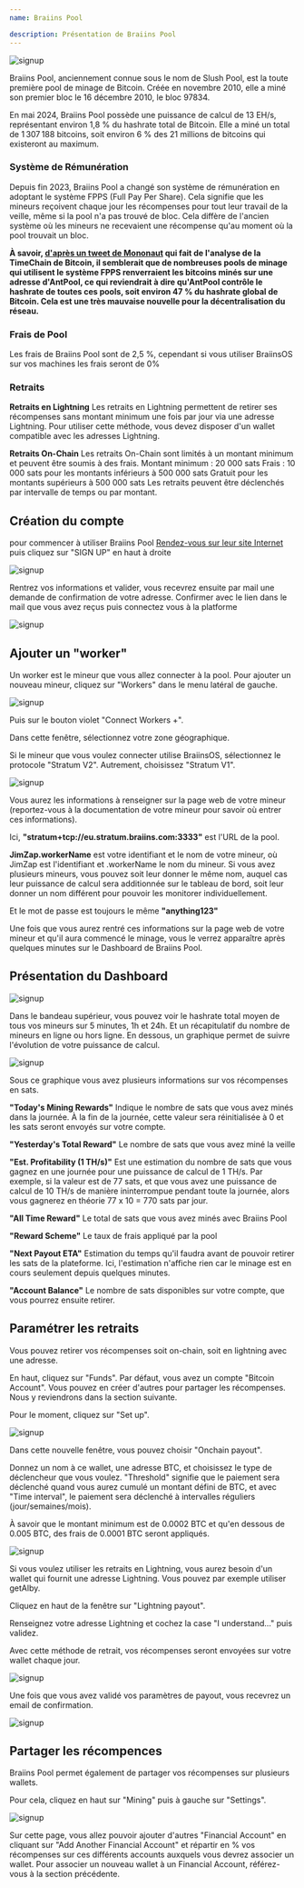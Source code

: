 ```yaml
---
name: Braiins Pool

description: Présentation de Braiins Pool
---
```


![signup](assets/cover.webp)

Braiins Pool, anciennement connue sous le nom de Slush Pool, est la toute première pool de minage de Bitcoin. Créée en novembre 2010, elle a miné son premier bloc le 16 décembre 2010, le bloc 97834.

En mai 2024, Braiins Pool possède une puissance de calcul de 13 EH/s, représentant environ 1,8 % du hashrate total de Bitcoin. Elle a miné un total de 1 307 188 bitcoins, soit environ 6 % des 21 millions de bitcoins qui existeront au maximum.

### Système de Rémunération

Depuis fin 2023, Braiins Pool a changé son système de rémunération en adoptant le système FPPS (Full Pay Per Share). Cela signifie que les mineurs reçoivent chaque jour les récompenses pour tout leur travail de la veille, même si la pool n'a pas trouvé de bloc. Cela diffère de l'ancien système où les mineurs ne recevaient une récompense qu'au moment où la pool trouvait un bloc.

**À savoir, [d'après un tweet de Mononaut](https://x.com/mononautical/status/1777686545715089605) qui fait de l'analyse de la TimeChain de Bitcoin, il semblerait que de nombreuses pools de minage qui utilisent le système FPPS renverraient les bitcoins minés sur une adresse d'AntPool, ce qui reviendrait à dire qu'AntPool contrôle le hashrate de toutes ces pools, soit environ 47 % du hashrate global de Bitcoin. Cela est une très mauvaise nouvelle pour la décentralisation du réseau.**

### Frais de Pool

Les frais de Braiins Pool sont de 2,5 %, cependant si vous utiliser BraiinsOS sur vos machines les frais seront de 0%

### Retraits

**Retraits en Lightning**
Les retraits en Lightning permettent de retirer ses récompenses sans montant minimum une fois par jour via une adresse Lightning. 
Pour utiliser cette méthode, vous devez disposer d'un wallet compatible avec les adresses Lightning.

**Retraits On-Chain**
Les retraits On-Chain sont limités à un montant minimum et peuvent être soumis à des frais. 
Montant minimum : 20 000 sats
Frais : 10 000 sats pour les montants inférieurs à 500 000 sats
Gratuit pour les montants supérieurs à 500 000 sats
Les retraits peuvent être déclenchés par intervalle de temps ou par montant.

## Création du compte

 pour commencer à utiliser Braiins Pool [Rendez-vous sur leur site Internet](https://braiins.com/pool) puis cliquez sur "SIGN UP" en haut à droite


![signup](assets/3.webp)

Rentrez vos informations et valider, vous recevrez ensuite par mail une demande de confirmation de votre adresse. Confirmer avec le lien dans le mail que vous avez reçus puis connectez vous à la platforme

![signup](assets/4.webp)


## Ajouter un "worker"

Un worker est le mineur que vous allez connecter à la pool. Pour ajouter un nouveau mineur, cliquez sur "Workers" dans le menu latéral de gauche.

![signup](assets/7.webp)

Puis sur le bouton violet "Connect Workers +".

Dans cette fenêtre, sélectionnez votre zone géographique.

Si le mineur que vous voulez connecter utilise BraiinsOS, sélectionnez le protocole "Stratum V2". Autrement, choisissez "Stratum V1".

![signup](assets/8.webp)

Vous aurez les informations à renseigner sur la page web de votre mineur (reportez-vous à la documentation de votre mineur pour savoir où entrer ces informations).

Ici, **"stratum+tcp://eu.stratum.braiins.com:3333"** est l'URL de la pool.

**JimZap.workerName** est votre identifiant et le nom de votre mineur, où JimZap est l'identifiant et .workerName le nom du mineur. Si vous avez plusieurs mineurs, vous pouvez soit leur donner le même nom, auquel cas leur puissance de calcul sera additionnée sur le tableau de bord, soit leur donner un nom différent pour pouvoir les monitorer individuellement.

Et le mot de passe est toujours le même **"anything123"**

Une fois que vous aurez rentré ces informations sur la page web de votre mineur et qu'il aura commencé le minage, vous le verrez apparaître après quelques minutes sur le Dashboard de Braiins Pool.

## Présentation du Dashboard

![signup](assets/9.webp)

Dans le bandeau supérieur, vous pouvez voir le hashrate total moyen de tous vos mineurs sur 5 minutes, 1h et 24h. Et un récapitulatif du nombre de mineurs en ligne ou hors ligne.
En dessous, un graphique permet de suivre l'évolution de votre puissance de calcul.

![signup](assets/10.webp)

Sous ce graphique vous avez plusieurs informations sur vos récompenses en sats.

**"Today's Mining Rewards"** Indique le nombre de sats que vous avez minés dans la journée. À la fin de la journée, cette valeur sera réinitialisée à 0 et les sats seront envoyés sur votre compte.

**"Yesterday's Total Reward"** Le nombre de sats que vous avez miné la veille

**"Est. Profitability (1 TH/s)"** Est une estimation du nombre de sats que vous gagnez en une journée pour une puissance de calcul de 1 TH/s. Par exemple, si la valeur est de 77 sats, et que vous avez une puissance de calcul de 10 TH/s de manière ininterrompue pendant toute la journée, alors vous gagnerez en théorie 77 x 10 = 770 sats par jour.

**"All Time Reward"** Le total de sats que vous avez minés avec Braiins Pool

**"Reward Scheme"** Le taux de frais appliqué par la pool

**"Next Payout ETA"** Estimation du temps qu'il faudra avant de pouvoir retirer les sats de la plateforme. Ici, l'estimation n'affiche rien car le minage est en cours seulement depuis quelques minutes.

**"Account Balance"** Le nombre de sats disponibles sur votre compte, que vous pourrez ensuite retirer.


## Paramétrer les retraits

Vous pouvez retirer vos récompenses soit on-chain, soit en lightning avec une adresse.

En haut, cliquez sur "Funds". Par défaut, vous avez un compte "Bitcoin Account". Vous pouvez en créer d'autres pour partager les récompenses. Nous y reviendrons dans la section suivante.

Pour le moment, cliquez sur "Set up".

![signup](assets/17.webp)

Dans cette nouvelle fenêtre, vous pouvez choisir "Onchain payout". 

Donnez un nom à ce wallet, une adresse BTC, et choisissez le type de déclencheur que vous voulez. "Threshold" signifie que le paiement sera déclenché quand vous aurez cumulé un montant défini de BTC, et avec "Time interval", le paiement sera déclenché à intervalles réguliers (jour/semaines/mois).

À savoir que le montant minimum est de 0.0002 BTC et qu'en dessous de 0.005 BTC, des frais de 0.0001 BTC seront appliqués.

![signup](assets/18.webp)

Si vous voulez utiliser les retraits en Lightning, vous aurez besoin d'un wallet qui fournit une adresse Lightning. Vous pouvez par exemple utiliser getAlby.

Cliquez en haut de la fenêtre sur "Lightning payout".

Renseignez votre adresse Lightning et cochez la case "I understand..." puis validez.

Avec cette méthode de retrait, vos récompenses seront envoyées sur votre wallet chaque jour.

![signup](assets/14.webp)

Une fois que vous avez validé vos paramètres de payout, vous recevrez un email de confirmation.

![signup](assets/15.webp)

## Partager les récompences

Braiins Pool permet également de partager vos récompenses sur plusieurs wallets.

Pour cela, cliquez en haut sur "Mining" puis à gauche sur "Settings".

![signup](assets/19.webp)

Sur cette page, vous allez pouvoir ajouter d'autres "Financial Account" en cliquant sur "Add Another Financial Account" et répartir en % vos récompenses sur ces différents accounts auxquels vous devrez associer un wallet. Pour associer un nouveau wallet à un Financial Account, référez-vous à la section précédente.



